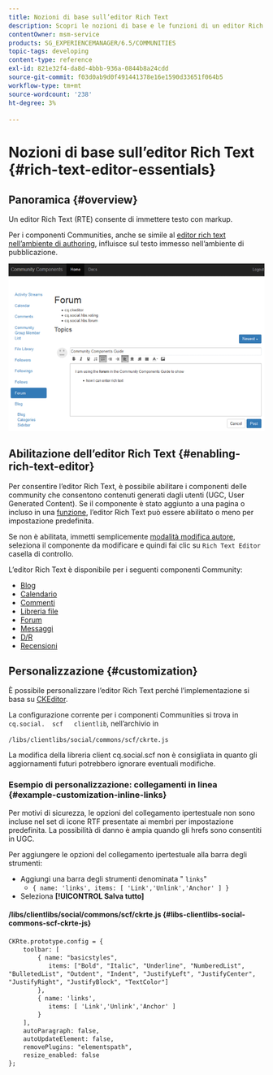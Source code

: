 ```yaml
---
title: Nozioni di base sull’editor Rich Text
description: Scopri le nozioni di base e le funzioni di un editor Rich Text che consente di immettere testo con markup.
contentOwner: msm-service
products: SG_EXPERIENCEMANAGER/6.5/COMMUNITIES
topic-tags: developing
content-type: reference
exl-id: 821e32f4-da8d-4bbb-936a-0844b8a24cdd
source-git-commit: f03d0ab9d0f491441378e16e1590d33651f064b5
workflow-type: tm+mt
source-wordcount: '238'
ht-degree: 3%

---
```


# Nozioni di base sull’editor Rich Text {#rich-text-editor-essentials}

## Panoramica {#overview}

Un editor Rich Text (RTE) consente di immettere testo con markup.

Per i componenti Communities, anche se simile al [editor rich text nell’ambiente di authoring](../../help/sites-authoring/rich-text-editor.md), influisce sul testo immesso nell’ambiente di pubblicazione.

![editor rich-text](assets/rich-text-editor.png)

## Abilitazione dell’editor Rich Text {#enabling-rich-text-editor}

Per consentire l’editor Rich Text, è possibile abilitare i componenti delle community che consentono contenuti generati dagli utenti (UGC, User Generated Content). Se il componente è stato aggiunto a una pagina o incluso in una [funzione](functions.md), l’editor Rich Text può essere abilitato o meno per impostazione predefinita.

Se non è abilitata, immetti semplicemente [modalità modifica autore](sites-console.md#authoring-site-content), seleziona il componente da modificare e quindi fai clic su `Rich Text Editor` casella di controllo.

L’editor Rich Text è disponibile per i seguenti componenti Community:

* [Blog](blog-feature.md)
* [Calendario](calendar.md)
* [Commenti](comments.md)
* [Libreria file](file-library.md)
* [Forum](forum.md)
* [Messaggi](configure-messaging.md)
* [D/R](working-with-qna.md)
* [Recensioni](reviews.md)

## Personalizzazione {#customization}

È possibile personalizzare l’editor Rich Text perché l’implementazione si basa su [CKEditor](https://ckeditor.com/).

La configurazione corrente per i componenti Communities si trova in `cq.social.  scf   clientlib`, nell’archivio in

`/libs/clientlibs/social/commons/scf/ckrte.js`

La modifica della libreria client cq.social.scf non è consigliata in quanto gli aggiornamenti futuri potrebbero ignorare eventuali modifiche.

### Esempio di personalizzazione: collegamenti in linea {#example-customization-inline-links}

Per motivi di sicurezza, le opzioni del collegamento ipertestuale non sono incluse nel set di icone RTF presentate ai membri per impostazione predefinita. La possibilità di danno è ampia quando gli hrefs sono consentiti in UGC.

Per aggiungere le opzioni del collegamento ipertestuale alla barra degli strumenti:

* Aggiungi una barra degli strumenti denominata &quot; `links`&quot;
   * `{ name: 'links', items: [ 'Link','Unlink','Anchor' ] }`
* Seleziona **[!UICONTROL Salva tutto]**

#### /libs/clientlibs/social/commons/scf/ckrte.js {#libs-clientlibs-social-commons-scf-ckrte-js}

```
CKRte.prototype.config = {
    toolbar: [
        { name: "basicstyles",
           items: ["Bold", "Italic", "Underline", "NumberedList", "BulletedList", "Outdent", "Indent", "JustifyLeft", "JustifyCenter", "JustifyRight", "JustifyBlock", "TextColor"]
        },
        { name: 'links',
           items: [ 'Link','Unlink','Anchor' ]
        }
    ],
    autoParagraph: false,
    autoUpdateElement: false,
    removePlugins: "elementspath",
    resize_enabled: false
};
```
